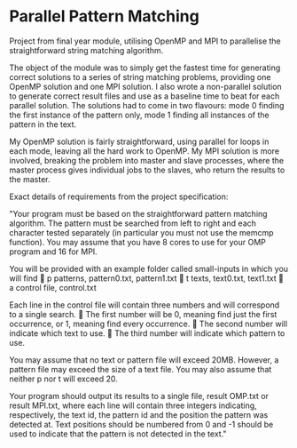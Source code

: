 Parallel Pattern Matching
==========================

Project from final year module, utilising OpenMP and MPI to parallelise the straightforward string matching algorithm.

The object of the module was to simply get the fastest time for generating correct solutions to a series of string matching problems, providing one OpenMP solution and one MPI solution. I also wrote a non-parallel solution to generate correct result files and use as a baseline time to beat for each parallel solution. The solutions had to come in two flavours: mode 0 finding the first instance of the pattern only, mode 1 finding all instances of the pattern in the text.

My OpenMP solution is fairly straightforward, using parallel for loops in each mode, leaving all the hard work to OpenMP. My MPI solution is more involved, breaking the problem into master and slave processes, where the master process gives individual jobs to the slaves, who return the results to the master.

Exact details of requirements from the project specification:

"Your program must be based on the straightforward pattern matching algorithm. The pattern must be searched from left to right and each character tested separately (in particular you must not use the memcmp function). You may assume that you have 8 cores to use for your OMP program and 16 for MPI.

You will be provided with an example folder called small-inputs in which you will find
 p patterns, pattern0.txt, pattern1.txt
 t texts, text0.txt, text1.txt
 a control file, control.txt

Each line in the control file will contain three numbers and will correspond to a single search.
 The first number will be 0, meaning find just the first occurrence, or 1, meaning find every occurrence.
 The second number will indicate which text to use.
 The third number will indicate which pattern to use.

You may assume that no text or pattern file will exceed 20MB. However, a pattern file may exceed the size of a text file. You may also assume that neither p nor t will exceed 20.

Your program should output its results to a single file, result OMP.txt or result MPI.txt, where each line will contain three integers indicating, respectively, the text id, the pattern id and the position the pattern was detected at. Text positions should be numbered from 0 and -1 should be used to indicate that the pattern is not detected in the text."


